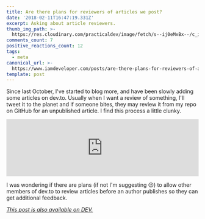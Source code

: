 ```yaml
---
title: Are there plans for reviewers of articles we post?
date: '2018-02-11T16:47:19.331Z'
excerpt: Asking about article reviewers.
thumb_img_path: >-
  https://res.cloudinary.com/practicaldev/image/fetch/s--ij0eMxBx--/c_imagga_scale,f_auto,fl_progressive,h_420,q_auto,w_1000/https://thepracticaldev.s3.amazonaws.com/i/5cwbmzbxhzfeeo9sr579.png
comments_count: 7
positive_reactions_count: 12
tags:
  - meta
canonical_url: >-
  https://www.iamdeveloper.com/posts/are-there-plans-for-reviewers-of-articles-we-post--42nf/
template: post
---
```


Since last October, I've started to blog more, and have been slowly adding some articles on dev.to. Usually when I want a review of something, I'll tweet it to the planet and if someone bites, they may review it from my repo on GitHub for an unpublished article. I find this process a little clunky.

<iframe class="liquidTag" src="https://dev.to/embed/twitter?args=916881082435465216" style="border: 0; width: 100%;"></iframe>

I was wondering if there are plans (if not I'm suggesting 😉) to allow other members of dev.to to review articles before an author publishes so they can get additional feedback.

_[This post is also available on DEV.](https://dev.to/nickytonline/are-there-plans-for-reviewers-of-articles-we-post--42nf)_

<script>
const parent = document.getElementsByTagName('head')[0];
const script = document.createElement('script');
script.type = 'text/javascript';
script.src = 'https://cdnjs.cloudflare.com/ajax/libs/iframe-resizer/4.1.1/iframeResizer.min.js';
script.charset = 'utf-8';
script.onload = function() {
    window.iFrameResize({}, '.liquidTag');
};
parent.appendChild(script);
</script>
